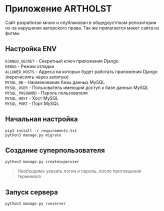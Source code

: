 # Приложение ARTHOLST

Сайт разработан мною и опубликован в общедоустпном репозитории из-за нарушения авторского права. Так же прилагается макет сайта из фигмы

## Настройка ENV
```DJANGO_SECRET``` - Секретный ключ приложения Django \
```DEBUG``` - Режим отладки \
```ALLOWED_HOSTS``` - Адреса на которых будет работать приложения Django (перечислять через запятую) \
```MYSQL_DB``` - Наименование базы данных MySQL \
```MYSQL_USER``` - Пользователь имеющий доступ к базе данных MySQL \
```MYSQL_PASSWORD``` - Пароль пользователя \
```MYSQL_HOST``` - Хост MySQL \
```MYSQL_PORT``` - Порт MySQL

## Начальная настройка
```
pip3 install -r requirements.txt
python3 manage.py migrate
```

## Создание суперпользователя
```
python3 manage.py createsuperuser
```
> Необходимо указать логин и пароль, после приглашения терминала

## Запуск сервера
```
python3 manage.py runserver
```
